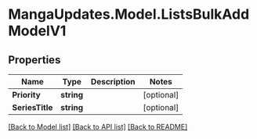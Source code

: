# MangaUpdates.Model.ListsBulkAddModelV1

## Properties

Name | Type | Description | Notes
------------ | ------------- | ------------- | -------------
**Priority** | **string** |  | [optional] 
**SeriesTitle** | **string** |  | [optional] 

[[Back to Model list]](../README.md#documentation-for-models) [[Back to API list]](../README.md#documentation-for-api-endpoints) [[Back to README]](../README.md)

